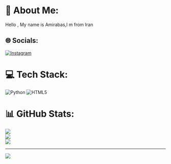 # 💫 About Me:
Hello ,
My name is Amirabas,I m from Iran 



## 🌐 Socials:
[![Instagram](https://img.shields.io/badge/Instagram-%23E4405F.svg?logo=Instagram&logoColor=white)](https://instagram.com/aabas3131) 

# 💻 Tech Stack:
![Python](https://img.shields.io/badge/python-3670A0?style=for-the-badge&logo=python&logoColor=ffdd54) ![HTML5](https://img.shields.io/badge/html5-%23E34F26.svg?style=for-the-badge&logo=html5&logoColor=white)
# 📊 GitHub Stats:
![](https://github-readme-stats.vercel.app/api?username=abasjy&theme=dark&hide_border=false&include_all_commits=true&count_private=false)<br/>
![](https://nirzak-streak-stats.vercel.app/?user=abasjy&theme=dark&hide_border=false)<br/>
![](https://github-readme-stats.vercel.app/api/top-langs/?username=abasjy&theme=dark&hide_border=false&include_all_commits=true&count_private=false&layout=compact)

---
[![](https://visitcount.itsvg.in/api?id=abasjy&icon=6&color=0)](https://visitcount.itsvg.in)

<!-- Proudly created with GPRM ( https://gprm.itsvg.in ) -->
